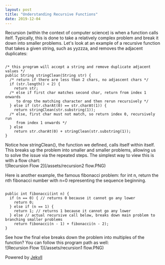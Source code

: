 ```yaml
---
layout: post
title: "Understanding Recursive Functions"
date: 2019-12-04
---
```


Recursion (within the context of computer science) is when a function calls itelf. Typically, this is done to take a relatively complex problem and break it down into smaller problems. Let's look at an example of a recursive function that takes a given string, such as yyzzza, and removes the adjacent duplicates:  
```

/* this program will accept a string and remove duplicate adjacent values */
public String stringClean(String str) {
  /* return if there are less than 2 chars, no adjascent chars */
  if (str.length() < 2) {
    return str;
  /* else if first char matches second char, return from index 1 onwards
     to drop the matching character and then rerun recursively */
  } else if (str.charAt(0) == str.charAt(1)) {
    return stringClean(str.substring(1));
  /* else, first char must not match, so return index 0, recursively run
     from index 1 onwards */
  } else
    return str.charAt(0) + stringClean(str.substring(1));
}

```  
Notice how stringClean(), the function we defined, calls itself within itself. This breaks up the problem into smaller and smaller problems, allowing us to solve the issue via the repeated steps. The simplest way to view this is with a flow chart:  
![Recursion Flow 2](/assets/recursion2 flow.PNG)  

Here is another example, the famous fibonacci problem: for int n, return the nth fibonacci number with n=0 representing the sequence beginning.  
```

public int fibonacci(int n) {
  if (n == 0) { // returns 0 because it cannot go any lower
    return 0;
  } else if (n == 1) {
    return 1; // returns 1 because it cannot go any lower
  } else // actual recursive call below, breaks down main problem to branching smaller problems
    return fibonacci(n - 1) + fibonacci(n - 2);
}

```  
See how the final else breaks down the problem into multiples of the function? You can follow this program path as well:  
![Recursion Flow 1](/assets/recursion1 flow.PNG)  

Powered by [Jekyll](http://jekyllrb.com)  

